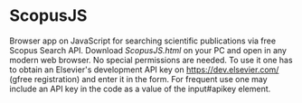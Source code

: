 # ScopusJS
Browser app on JavaScript for searching scientific publications via free Scopus Search API. Download _ScopusJS.html_ on your PC and open in any modern web browser. No special permissions are needed. To use it one has to obtain an Elsevier's development API key on https://dev.elsevier.com/ (gfree registration) and enter it in the form. For frequent use one may include an API key in the code as a value of the input#apikey element.
